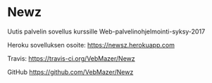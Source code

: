 # Newz
Uutis palvelin sovellus kurssille Web-palvelinohjelmointi-syksy-2017

Heroku sovelluksen osoite:
https://newsz.herokuapp.com

Travis:
https://travis-ci.org/VebMazer/Newz

GitHub
https://github.com/VebMazer/Newz